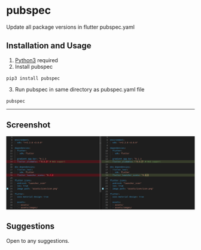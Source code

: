 # pubspec

Update all package versions in flutter pubspec.yaml

## Installation and Usage

1. [Python3](https://www.python.org/downloads/) required
2. Install pubspec
```
pip3 install pubspec
```
3. Run pubspec in same directory as pubspec.yaml file
```
pubspec
```

---
## Screenshot
![Output](https://raw.githubusercontent.com/prtm/pubspec/master/screenshots/output.png)


## Suggestions
Open to any suggestions.
